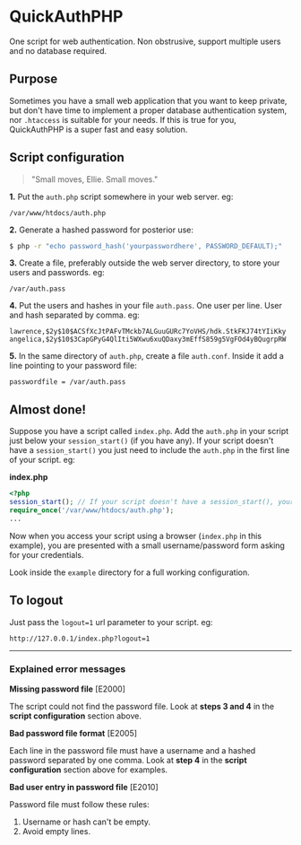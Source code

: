 # QuickAuthPHP

One script for web authentication. Non obstrusive, support multiple users and no database required.

## Purpose

Sometimes you have a small web application that you want to keep private, but don't have time to implement a proper database authentication system, nor `.htaccess` is suitable for your needs. If this is true for you, QuickAuthPHP is a super fast and easy solution.

## Script configuration

> "Small moves, Ellie. Small moves."

**1.** Put the `auth.php` script somewhere in your web server. eg:

`/var/www/htdocs/auth.php`

**2.** Generate a hashed password for posterior use:

```bash
$ php -r "echo password_hash('yourpasswordhere', PASSWORD_DEFAULT);"
```

**3.** Create a file, preferably outside the web server directory, to store your users and passwords. eg:

`/var/auth.pass`

**4.** Put the users and hashes in your file `auth.pass`. One user per line. User and hash separated by comma. eg:

```
lawrence,$2y$10$ACSfXcJtPAFvTMckb7ALGuuGURc7YoVHS/hdk.StkFKJ74tYIiKky
angelica,$2y$10$3CapGPyG4QlIti5WXwu6xuQDaxy3mEffS859g5VgFOd4yBQugrpRW
```

**5.** In the same directory of `auth.php`, create a file `auth.conf`. Inside it add a line pointing to your password file:

```
passwordfile = /var/auth.pass
```

## Almost done!

Suppose you have a script called `index.php`. Add the `auth.php` in your script just below your `session_start()` (if you have any). If your script doesn't have a `session_start()` you just need to include the `auth.php` in the first line of your script. eg:

**index.php**
```php
<?php
session_start(); // If your script doesn't have a session_start(), your don't need to add it. Just use the require_once below.
require_once('/var/www/htdocs/auth.php');
...
```

Now when you access your script using a browser (`index.php` in this example), you are presented with a small username/password form asking for your credentials.

Look inside the `example` directory for a full working configuration.

## To logout

Just pass the `logout=1` url parameter to your script. eg:

`http://127.0.0.1/index.php?logout=1`

---

### Explained error messages

 **Missing password file** [E2000]

The script could not find the password file. Look at **steps 3 and 4** in the **script configuration** section above.

 **Bad password file format** [E2005]

Each line in the password file must have a username and a hashed password separated by one comma. Look at **step 4** in the **script configuration** section above for examples.

**Bad user entry in password file** [E2010]

Password file must follow these rules:

1. Username or hash can't be empty.
2. Avoid empty lines.
